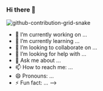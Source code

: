 ### Hi there 👋

![github-contribution-grid-snake](https://user-images.githubusercontent.com/61455803/183988963-6419249b-842a-4630-9de8-c71102a2ce67.svg)


- 🔭 I’m currently working on ...
- 🌱 I’m currently learning ...
- 👯 I’m looking to collaborate on ...
- 🤔 I’m looking for help with ...
- 💬 Ask me about ...
- 📫 How to reach me: ...
- 😄 Pronouns: ...
- ⚡ Fun fact: ...
-->
